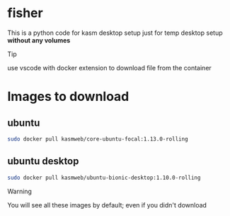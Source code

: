 # fisher
This is a python code for kasm desktop setup just for temp desktop setup **without any volumes**

>[!tip]
>use vscode with docker extension to download file from the container


# Images to download
## ubuntu
```bash
sudo docker pull kasmweb/core-ubuntu-focal:1.13.0-rolling
```
## ubuntu desktop
```bash
sudo docker pull kasmweb/ubuntu-bionic-desktop:1.10.0-rolling
```

>[!warning]
> You will see all these images by default; even if you didn't download
